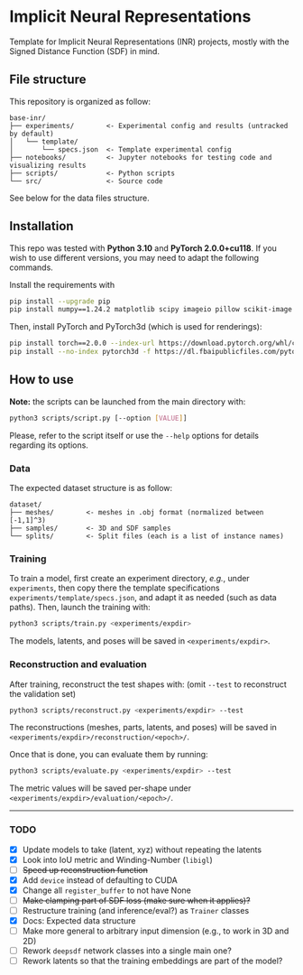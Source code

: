 # Implicit Neural Representations
Template for Implicit Neural Representations (INR) projects, mostly with the Signed Distance Function (SDF) in mind.


## File structure
This repository is organized as follow:

    base-inr/
    ├── experiments/        <- Experimental config and results (untracked by default)
    │   └── template/
    │       └── specs.json  <- Template experimental config
    ├── notebooks/          <- Jupyter notebooks for testing code and visualizing results
    ├── scripts/            <- Python scripts
    └── src/                <- Source code


See below for the data files structure.


## Installation
This repo was tested with **Python 3.10** and **PyTorch 2.0.0+cu118**. If you wish to use different versions, you may need to adapt the following commands.

Install the requirements with
```bash
pip install --upgrade pip
pip install numpy==1.24.2 matplotlib scipy imageio pillow scikit-image trimesh libigl jupyterlab
```
Then, install PyTorch and PyTorch3d (which is used for renderings):
```bash
pip install torch==2.0.0 --index-url https://download.pytorch.org/whl/cu118
pip install --no-index pytorch3d -f https://dl.fbaipublicfiles.com/pytorch3d/packaging/wheels/py310_cu118_pyt200/download.html
```


## How to use
**Note:** the scripts can be launched from the main directory with:
```bash
python3 scripts/script.py [--option [VALUE]]
```
Please, refer to the script itself or use the `--help` options for details regarding its options.


### Data
The expected dataset structure is as follow:

    dataset/
    ├── meshes/        <- meshes in .obj format (normalized between [-1,1]^3)
    ├── samples/       <- 3D and SDF samples
    └── splits/        <- Split files (each is a list of instance names)
  

### Training
To train a model, first create an experiment directory, *e.g.*, under `experiments`, then copy there the template specifications `experiments/template/specs.json`, and adapt it as needed (such as data paths). Then, launch the training with:
```bash
python3 scripts/train.py <experiments/expdir>
```
The models, latents, and poses will be saved in `<experiments/expdir>`.


### Reconstruction and evaluation
After training, reconstruct the test shapes with: (omit `--test` to reconstruct the validation set)
```bash
python3 scripts/reconstruct.py <experiments/expdir> --test
```
The reconstructions (meshes, parts, latents, and poses) will be saved in `<experiments/expdir>/reconstruction/<epoch>/`.

Once that is done, you can evaluate them by running:
```bash
python3 scripts/evaluate.py <experiments/expdir> --test
```
The metric values will be saved per-shape under `<experiments/expdir>/evaluation/<epoch>/`.

---
### TODO
* [X] Update models to take (latent, xyz) without repeating the latents
* [X] Look into IoU metric and Winding-Number (`libigl`)
* [ ] ~~Speed up reconstruction function~~
* [X] Add `device` instead of defaulting to CUDA
* [X] Change all `register_buffer` to not have None
* [ ] ~~Make clamping part of SDF loss (make sure when it applies)?~~
* [ ] Restructure training (and inference/eval?) as `Trainer` classes
* [X] Docs: Expected data structure
* [ ] Make more general to arbitrary input dimension (e.g., to work in 3D and 2D)
* [ ] Rework `deepsdf` network classes into a single main one?
* [ ] Rework latents so that the training embeddings are part of the model?